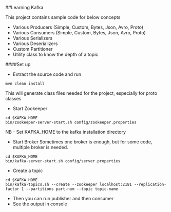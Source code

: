 ##Learning Kafka

This project contains sample code for below concepts

- Various Producers (Simple, Custom, Bytes, Json, Avro, Proto)
- Various Consumers (Simple, Custom, Bytes, Json, Avro, Proto)
- Various Serializers
- Various Deserializers
- Custom Partitioner
- Utility class to know the depth of a topic

####Set up

- Extract the source code and run
```$shell
mvn clean install
```
This will generate class files needed for the project, especially for proto classes

- Start Zookeeper
```$xslt
cd $KAFKA_HOME
bin/zookeeper-server-start.sh config/zookeeper.properties
```
NB - Set KAFKA_HOME to the kafka installation directory

- Start Broker
Sometimes one broker is enough, but for some code, multiple broker is needed.
```$xslt
cd $KAFKA_HOME
bin/kafka-server-start.sh config/server.properties
```

- Create a topic
```$xslt
cd $KAFKA_HOME
bin/kafka-topics.sh --create --zookeeper localhost:2181 --replication-factor 1 --partitions part-num --topic topic-name
```

- Then you can run publisher and then consumer
- See the output in console
